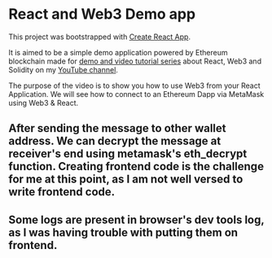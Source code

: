 # React and Web3 Demo app

This project was bootstrapped with [Create React App](https://github.com/facebook/create-react-app).

It is aimed to be a simple demo application powered by Ethereum blockchain made for [demo and video tutorial series](https://www.youtube.com/playlist?list=PLFUCprf8_vm4Dw-k2YEQL7kmXDsvPfbej) about React, Web3 and Solidity on my [YouTube channel](https://www.youtube.com/channel/UC91Dik_GqQhj-4ga6YS2n6A).

The purpose of the video is to show you how to use Web3 from your React Application.  We will see how to connect to an Ethereum Dapp via MetaMask using Web3 & React.

## After sending the message to other wallet address. We can decrypt the message at receiver's end using metamask's eth_decrypt function. Creating frontend code is the challenge for me at this point, as I am not well versed to write frontend code.

## Some logs are present in browser's dev tools log, as I was having trouble with putting them on frontend. 


